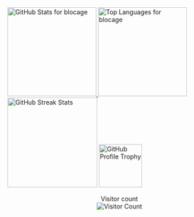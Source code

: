 <a href="https://github.com/albertobarrago">
  <img height="200" src="https://my-stats-43gk.vercel.app/api?username=albertobarrago&show_icons=true&theme=radical&hide=contribs,issues&show=discussions_answered&rank_icon=github&include_all_commits=true&card_width=150" alt="GitHub Stats for blocage" />
</a>
<a href="https://github.com/albertobarrago">
  <img height="200" src="https://my-stats-43gk.vercel.app/api/top-langs/?username=blocage&hide=html,scss,css&langs_count=8&layout=compact&theme=radical&card_width=150" alt="Top Languages for blocage" />
</a>

<img height="202" src="https://github-readme-streak-stats-git-main-davids-projects-ad77adcc.vercel.app/?user=blocage&theme=radical" alt="GitHub Streak Stats" />
<img height="97" src="https://github-profile-trophy.vercel.app/?username=blocage&theme=radical&no-frame=true&title=Stars,Followers,Commits&column=-1" alt="GitHub Profile Trophy" />


<p align="center">
  Visitor count<br>
  <img src="https://profile-counter.glitch.me/_blocage/count.svg" alt="Visitor Count" />
</p>
